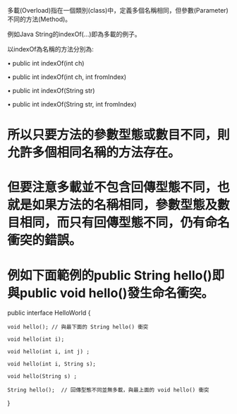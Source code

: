 多載(Overload)指在一個類別(class)中，定義多個名稱相同，但參數(Parameter)不同的方法(Method)。


例如Java String的indexOf(...)即為多載的例子。

以indexOf為名稱的方法分別為:

• public int indexOf(int ch)

• public int indexOf(int ch, int fromIndex)

• public int indexOf(String str)

• public int indexOf(String str, int fromIndex)

# 所以只要方法的參數型態或數目不同，則允許多個相同名稱的方法存在。

# 但要注意多載並不包含回傳型態不同，也就是如果方法的名稱相同，參數型態及數目相同，而只有回傳型態不同，仍有命名衝突的錯誤。

# 例如下面範例的public String hello()即與public void hello()發生命名衝突。

public interface HelloWorld {

    void hello(); // 與最下面的 String hello() 衝突

    void hello(int i);

    void hello(int i, int j) ;

    void hello(int i, String s);

    void hello(String s) ;

    String hello();  // 回傳型態不同並無多載，與最上面的 void hello() 衝突

}


